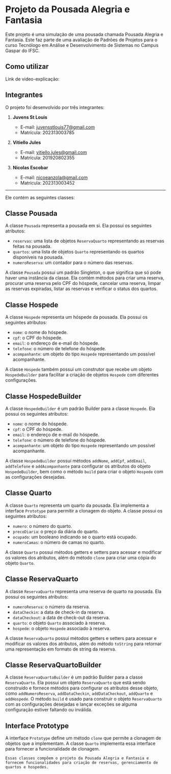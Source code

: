 # Projeto da Pousada Alegria e Fantasia

Este projeto é uma simulação de uma pousada chamada Pousada Alegria e Fantasia. Este faz parte de uma avaliação de Padrões de Projetos para o curso Tecnólogo em Análise e Desenvolvimento de Sistemas no Campus Gaspar do IFSC.

## Como utilizar

Link de video-explicação:

## Integrantes

O projeto foi desenvolvido por três integrantes:

1. **Juvens St Louis**
   - E-mail: juvensstlouis77@gmail.com
   - Matrícula: 202313003785

2. **Vitiello Jules**
   - E-mail: vitiello.jules@gmail.com
   - Matrícula: 201920802355

3. **Nicolas Escobar**
   - E-mail: nicoeanzola@gmail.com
   - Matrícula: 202313003452

---

Ele contém as seguintes classes:

## Classe Pousada

A classe `Pousada` representa a pousada em si. Ela possui os seguintes atributos:

- `reservas`: uma lista de objetos `ReservaQuarto` representando as reservas feitas na pousada.
- `quartos`: uma lista de objetos `Quarto` representando os quartos disponíveis na pousada.
- `numeroReserva`: um contador para o número das reservas.

A classe `Pousada` possui um padrão Singleton, o que significa que só pode haver uma instância da classe. Ela contém métodos para criar uma reserva, procurar uma reserva pelo CPF do hóspede, cancelar uma reserva, limpar as reservas expiradas, listar as reservas e verificar o status dos quartos.

## Classe Hospede

A classe `Hospede` representa um hóspede da pousada. Ela possui os seguintes atributos:

- `nome`: o nome do hóspede.
- `cpf`: o CPF do hóspede.
- `email`: o endereço de e-mail do hóspede.
- `telefone`: o número de telefone do hóspede.
- `acompanhante`: um objeto do tipo `Hospede` representando um possível acompanhante.

A classe `Hospede` também possui um construtor que recebe um objeto `HospedeBuilder` para facilitar a criação de objetos `Hospede` com diferentes configurações.

## Classe HospedeBuilder

A classe `HospedeBuilder` é um padrão Builder para a classe `Hospede`. Ela possui os seguintes atributos:

- `nome`: o nome do hóspede.
- `cpf`: o CPF do hóspede.
- `email`: o endereço de e-mail do hóspede.
- `telefone`: o número de telefone do hóspede.
- `acompanhante`: um objeto do tipo `Hospede` representando um possível acompanhante.

A classe `HospedeBuilder` possui métodos `addNome`, `addCpf`, `addEmail`, `addTelefone` e `addAcompanhante` para configurar os atributos do objeto `HospedeBuilder`, bem como o método `build` para criar o objeto `Hospede` com as configurações desejadas.

## Classe Quarto

A classe `Quarto` representa um quarto da pousada. Ela implementa a interface `Prototype` para permitir a clonagem do objeto. A classe possui os seguintes atributos:

- `numero`: o número do quarto.
- `precoDiaria`: o preço da diária do quarto.
- `ocupado`: um booleano indicando se o quarto está ocupado.
- `numeroCamas`: o número de camas no quarto.

A classe `Quarto` possui métodos getters e setters para acessar e modificar os valores dos atributos, além do método `clone` para criar uma cópia do objeto `Quarto`.

## Classe ReservaQuarto

A classe `ReservaQuarto` representa uma reserva de quarto na pousada. Ela possui os seguintes atributos:

- `numeroReserva`: o número da reserva.
- `dataCheckin`: a data de check-in da reserva.
- `dataCheckout`: a data de check-out da reserva.
- `quarto`: o objeto `Quarto` associado à reserva.
- `hospede`: o objeto `Hospede` associado à reserva.

A classe `ReservaQuarto` possui métodos getters e setters para acessar e modificar os valores dos atributos, além do método `toString` para retornar uma representação em formato de string da reserva.

## Classe ReservaQuartoBuilder

A classe `ReservaQuartoBuilder` é um padrão Builder para a classe `ReservaQuarto`. Ela possui um objeto `ReservaQuarto` que está sendo construído e fornece métodos para configurar os atributos desse objeto, como `addNumeroReserva`, `addDataCheckin`, `addDataCheckout`, `addQuarto` e `addHospede`. O método `build` é usado para construir o objeto `ReservaQuarto` com as configurações desejadas e lançar exceções se alguma configuração estiver faltando ou inválida.

## Interface Prototype

A interface `Prototype` define um método `clone` que permite a clonagem de objetos que a implementam. A classe `Quarto` implementa essa interface para fornecer a funcionalidade de clonagem.

```Essas classes compõem o projeto da Pousada Alegria e Fantasia e fornecem funcionalidades para criação de reservas, gerenciamento de quartos e hospedes.```
